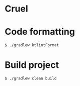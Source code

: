 # Cruel

# Code formatting
```shell
$ ./gradlew ktlintFormat
```

# Build project
```shell
$ ./gradlew clean build
```
